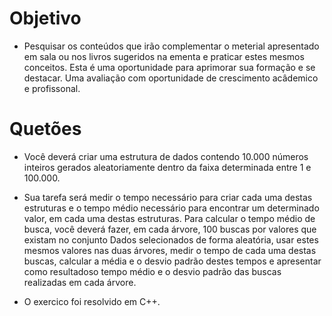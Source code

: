 # Objetivo

- Pesquisar os conteúdos que irão complementar o meterial apresentado em sala ou nos livros sugeridos na ementa e praticar estes mesmos conceitos. Esta é uma oportunidade para aprimorar sua formação e se destacar. Uma avaliação com oportunidade de crescimento acâdemico e profissonal.

# Quetões

- Você deverá criar uma estrutura de dados contendo 10.000 números inteiros gerados aleatoriamente dentro
da faixa determinada entre 1 e 100.000. 

- Sua tarefa será medir o tempo necessário para criar cada uma destas estruturas e o tempo médio necessário para encontrar um determinado valor, em cada uma destas estruturas. Para
calcular o tempo médio de busca, você deverá fazer, em cada árvore, 100 buscas por valores que existam no conjunto Dados selecionados de forma aleatória, usar estes mesmos valores nas duas árvores, medir o tempo de cada uma destas buscas, calcular a média e o desvio padrão destes tempos e apresentar como resultadoso tempo médio e o desvio padrão das buscas realizadas em cada árvore. 

- O exercico foi resolvido em C++.